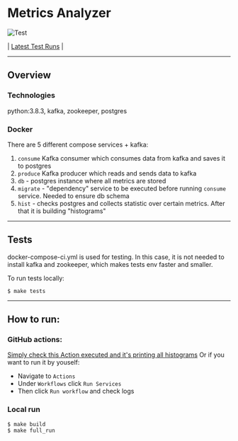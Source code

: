 # Metrics Analyzer
![Test](https://github.com/SHAKOTN/metrics_anylizer/workflows/Test/badge.svg)

| [Latest Test Runs](https://github.com/SHAKOTN/metrics_anylizer/actions?query=workflow%3ATest) |

---

## Overview

### Technologies
python:3.8.3, kafka, zookeeper, postgres

### Docker
There are 5 different compose services + kafka:
1. `consume` Kafka consumer which consumes data from kafka and saves it to postgres
2. `produce` Kafka producer which reads and sends data to kafka
3. `db` - postgres instance where all metrics are stored
4. `migrate` - "dependency" service to be executed before running `consume` service. Needed to ensure db schema
5. `hist` - checks postgres and collects statistic over certain metrics. After that it is building "histograms"


---

## Tests
docker-compose-ci.yml is used for testing. In this case, it is not needed to install kafka and zookeeper, which makes
tests env faster and smaller.

To run tests locally:

```
$ make tests
```

---

## How to run:
### GitHub actions:
[Simply check this Action executed and it's printing all histograms](https://github.com/SHAKOTN/metrics_anylizer/actions/runs/523328768)
Or if you want to run it by youself:
- Navigate to `Actions`
- Under `Workflows` click `Run Services`
- Then click `Run workflow` and check logs


### Local run
```
$ make build
$ make full_run
```
